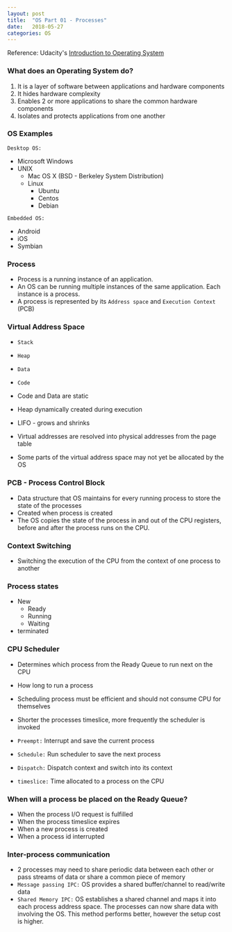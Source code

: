 ```yaml
---
layout: post
title:  "OS Part 01 - Processes"
date:   2018-05-27
categories: OS
---
```


Reference: Udacity's [Introduction to Operating System](https://classroom.udacity.com/courses/ud923)

### What does an Operating System do?
1. It is a layer of software between applications and hardware components
2. It hides hardware complexity
3. Enables 2 or more applications to share the common hardware components
4. Isolates and protects applications from one another

### OS Examples

`Desktop OS:`
* Microsoft Windows
* UNIX
    * Mac OS X (BSD - Berkeley System Distribution)
    * Linux
        * Ubuntu
        * Centos
        * Debian

`Embedded OS:`
* Android
* iOS
* Symbian

### Process

* Process is a running instance of an application. 
* An OS can be running multiple instances of the same application. Each instance is a process.
* A process is represented by its `Address space` and `Execution Context` (PCB)


### Virtual Address Space

* `Stack`
* `Heap`
* `Data`
* `Code`
     
* Code and Data are static
* Heap dynamically created during execution
* LIFO - grows and shrinks
* Virtual addresses are resolved into physical addresses from the page table
* Some parts of the virtual address space may not yet be allocated by the OS

### PCB - Process Control Block
* Data structure that OS maintains for every running process to store the state of the processes
* Created when process is created
* The OS copies the state of the process in and out of the CPU registers, before and after the process runs on the CPU.

### Context Switching
* Switching the execution of the CPU from the context of one process to another

### Process states

* New
    * Ready
    * Running 
    * Waiting
* terminated

### CPU Scheduler

* Determines which process from the Ready Queue to run next on the CPU
* How long to run a process
* Scheduling process must be efficient and should not consume CPU for themselves
* Shorter the processes timeslice, more frequently the scheduler is invoked


* `Preempt:` Interrupt and save the current process
* `Schedule:` Run scheduler to save the next process
* `Dispatch:` Dispatch context and switch into its context
* `timeslice:` Time allocated to a process on the CPU

### When will a process be placed on the Ready Queue?

* When the process I/O request is fulfilled
* When the process timeslice expires
* When a new process is created
* When a process id interrupted

### Inter-process communication

* 2 processes may need to share periodic data between each other or pass streams of data or share a common piece of memory
* `Message passing IPC:` OS provides a shared buffer/channel to read/write data
* `Shared Memory IPC:` OS establishes a shared channel and maps it into each process address space. 
The processes can now share data with involving the OS. This method performs better, however the setup cost is higher. 








   

